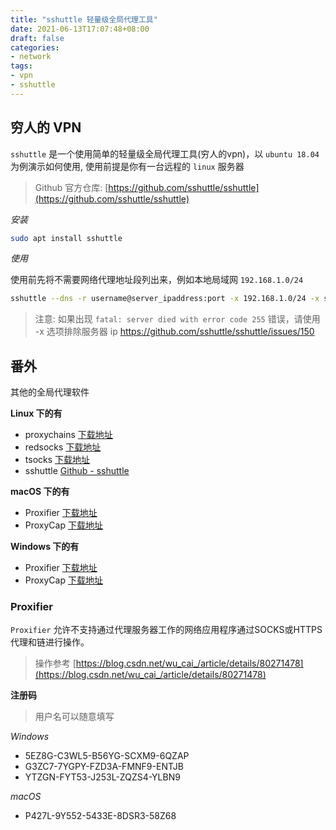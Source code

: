 ```yaml
---
title: "sshuttle 轻量级全局代理工具"
date: 2021-06-13T17:07:48+08:00
draft: false
categories: 
- network
tags:
- vpn
- sshuttle
---
```


## 穷人的 VPN

`sshuttle` 是一个使用简单的轻量级全局代理工具(穷人的vpn)，以 `ubuntu 18.04` 为例演示如何使用, 使用前提是你有一台远程的 `linux` 服务器

> Github 官方仓库: [https://github.com/sshuttle/sshuttle](https://github.com/sshuttle/sshuttle)

*安装*

```bash
sudo apt install sshuttle
```

*使用*

使用前先将不需要网络代理地址段列出来，例如本地局域网 `192.168.1.0/24`

```bash
sshuttle --dns -r username@server_ipaddress:port -x 192.168.1.0/24 -x server_ipaddress 0/0 -D
```

> 注意: 如果出现 `fatal: server died with error code 255` 错误，请使用 -x 选项排除服务器 ip
> https://github.com/sshuttle/sshuttle/issues/150

## 番外

其他的全局代理软件

**Linux 下的有**

- proxychains [下载地址](http://proxychains.sourceforge.net/)
- redsocks [下载地址](https://github.com/darkk/redsocks)
- tsocks [下载地址](http://tsocks.sourceforge.net/)
- sshuttle [Github - sshuttle](https://github.com/sshuttle/sshuttle)

**macOS 下的有**

- Proxifier [下载地址](http://www.proxifier.com/)
- ProxyCap [下载地址](http://www.proxycap.com/download.html)

**Windows 下的有**

- Proxifier [下载地址](http://www.proxifier.com/)
- ProxyCap [下载地址](http://www.proxycap.com/download.html)

### Proxifier

`Proxifier` 允许不支持通过代理服务器工作的网络应用程序通过SOCKS或HTTPS代理和链进行操作。

> 操作参考 [https://blog.csdn.net/wu_cai_/article/details/80271478](https://blog.csdn.net/wu_cai_/article/details/80271478)

**注册码**

> 用户名可以随意填写

*Windows*

- 5EZ8G-C3WL5-B56YG-SCXM9-6QZAP
- G3ZC7-7YGPY-FZD3A-FMNF9-ENTJB
- YTZGN-FYT53-J253L-ZQZS4-YLBN9

*macOS*

- P427L-9Y552-5433E-8DSR3-58Z68
